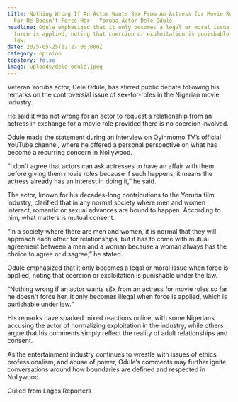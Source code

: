 ```yaml
---
title: Nothing Wrong If An Actor Wants Sex From An Actress for Movie Roles So
  Far He Doesn't Force Her - Yoruba Actor Dele Odule
headline: Odule emphasized that it only becomes a legal or moral issue when
  force is applied, noting that coercion or exploitation is punishable under the
  law.
date: 2025-05-25T12:27:00.000Z
category: opinion
topstory: false
image: uploads/dele-odule.jpeg
---
```

Veteran Yoruba actor, Dele Odule, has stirred public debate following his remarks on the controversial issue of sex-for-roles in the Nigerian movie industry.


He said it was not wrong for an actor to request a relationship from an actress in exchange for a movie role provided there is no coercion involved.


Odule made the statement during an interview on Oyinmomo TV’s official YouTube channel, where he offered a personal perspective on what has become a recurring concern in Nollywood.


“I don't agree that actors can ask actresses to have an affair with them before giving them movie roles because if such happens, it means the actress already has an interest in doing it,” he said.


The actor, known for his decades-long contributions to the Yoruba film industry, clarified that in any normal society where men and women interact, romantic or sexual advances are bound to happen. According to him, what matters is mutual consent.


“In a society where there are men and women, it is normal that they will approach each other for relationships, but it has to come with mutual agreement between a man and a woman because a woman always has the choice to agree or disagree,” he stated.


Odule emphasized that it only becomes a legal or moral issue when force is applied, noting that coercion or exploitation is punishable under the law.


“Nothing wrong if an actor wants s£x from an actress for movie roles so far he doesn't force her. It only becomes illegal when force is applied, which is punishable under law.”


His remarks have sparked mixed reactions online, with some Nigerians accusing the actor of normalizing exploitation in the industry, while others argue that his comments simply reflect the reality of adult relationships and consent.


As the entertainment industry continues to wrestle with issues of ethics, professionalism, and abuse of power, Odule’s comments may further ignite conversations around how boundaries are defined and respected in Nollywood.


Culled from Lagos Reporters
